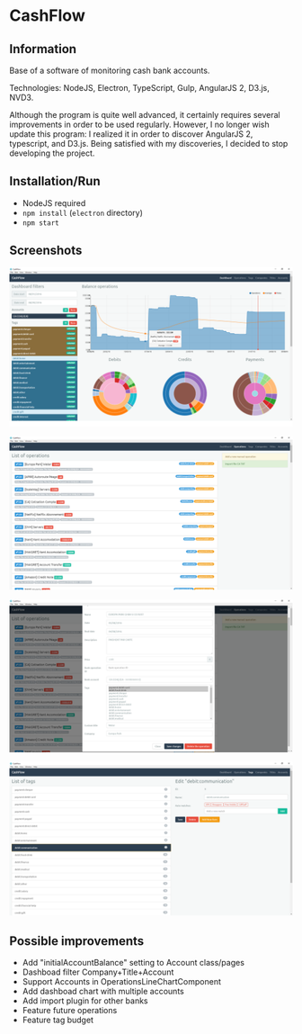 # CashFlow

## Information

Base of a software of monitoring cash bank accounts.

Technologies: NodeJS, Electron, TypeScript, Gulp, AngularJS 2, D3.js, NVD3.

Although the program is quite well advanced, it certainly requires several improvements in order to be used regularly. However, I no longer wish update this program: I realized it in order to discover AngularJS 2, typescript, and D3.js. Being satisfied with my discoveries, I decided to stop developing the project.

## Installation/Run

- NodeJS required
- `npm install` (`electron` directory)
- `npm start`

## Screenshots

![Dashboard](images/dashboard.png)

![Operations](images/operations.png)

![Edit operation](images/edit-operation.png)

![Tags](images/tags.png)

## Possible improvements

- Add "initialAccountBalance" setting to Account class/pages
- Dashboad filter Company+Title+Account
- Support Accounts in OperationsLineChartComponent
- Add dashboad chart with multiple accounts
- Add import plugin for other banks
- Feature future operations
- Feature tag budget

